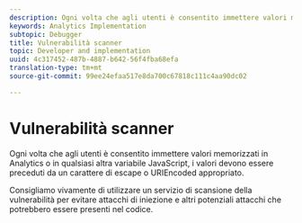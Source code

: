 ```yaml
---
description: Ogni volta che agli utenti è consentito immettere valori memorizzati in Analytics o in qualsiasi altra variabile JavaScript, i valori devono essere preceduti da un carattere di escape o URIEncoded appropriato.
keywords: Analytics Implementation
subtopic: Debugger
title: Vulnerabilità scanner
topic: Developer and implementation
uuid: 4c317452-487b-4887-b642-56f4fba68efa
translation-type: tm+mt
source-git-commit: 99ee24efaa517e8da700c67818c111c4aa90dc02

---
```



# Vulnerabilità scanner

Ogni volta che agli utenti è consentito immettere valori memorizzati in Analytics o in qualsiasi altra variabile JavaScript, i valori devono essere preceduti da un carattere di escape o URIEncoded appropriato.

Consigliamo vivamente di utilizzare un servizio di scansione della vulnerabilità per evitare attacchi di iniezione e altri potenziali attacchi che potrebbero essere presenti nel codice.
